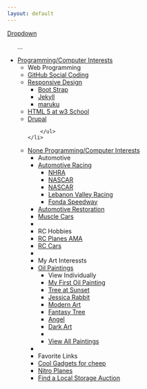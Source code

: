 ```yaml
---
layout: default
---
```


<div class="dropdown">
  <a class="dropdown-toggle" id="dLabel" role="button" data-toggle="dropdown" data-target="#" href="/page.html">
    Dropdown
    <b class="caret"></b>
  </a>
  <ul class="dropdown-menu" role="menu" aria-labelledby="dLabel">
    ...
  </ul>
</div>


<div class="hero-unit">
   <ul class="nav" tabindex="-2">
    <li class="dropdown">
          <a href="#" class="dropdown-toggle" data-toggle="dropdown">Programming/Computer Interests</a>
          <ul class="dropdown-menu">
                <li class="nav-header">Web Programming</li>
                <li><a href="https://github.com/">GitHub Social Coding</a></li>
                      <li class="dropdown-submenu">
                        <a tabindex="-1" href="#">Responsive Design</a>
                            <ul class="dropdown-menu">
                              <li><a href="http://twitter.github.com/bootstrap/">Boot Strap</a></li>
                              <li><a href="http://jekyllrb.com/">Jekyll</a></li>
                              <li><a href="http://maruku.rubyforge.org/index.html">maruku</a></li>
                            </ul>
                      </li>
                <li><a href="http://www.w3schools.com/html/html5_intro.asp">HTML 5 at w3 School</a></li>
                <li><a href="http://drupal.org/">Drupal</a></li>

              
        </ul>
    </li>
  </ul>

  <ul class="nav" tabindex="-2">
    <li class="dropdown">
          <a href="#" class="dropdown-toggle" data-toggle="dropdown">None Programming/Computer Interests</a>
          <ul class="dropdown-menu">
                <li class="nav-header">Automotive</li>
                      <li class="dropdown-submenu">
                        <a tabindex="-1" href="#">Automotive Racing</a>
                            <ul class="dropdown-menu">
                              <li><a href="http://www.nhra.com/">NHRA</a></li>
                              <li><a href="http://www.nascar.com/">NASCAR</a></li>
                              <li><a href="http://www.nascar.com/">NASCAR</a></li>
                              <li><a href="http://www.lebanonvalley.com/">Lebanon Valley Racing</a></li>
                              <li><a href="http://fondaspeedway.net/">Fonda Speedway</a></li>
                            </ul>
                      </li>
                <li><a href="http://en.wikipedia.org/wiki/Automotive_restoration">Automotive Restoration</a></li>
                <li><a href="http://en.wikipedia.org/wiki/Muscle_car">Muscle Cars</a></li>
              <li class="divider"></li>
                <li class="nav-header">RC Hobbies</li>
                    <li><a href="http://www.modelaircraft.org/">RC Planes AMA</a></li>
                    <li><a href="http://www.rccaraction.com/">RC Cars</a></li>
            <li class="divider"></li>
            <li class="nav-header">My Art Interessts</li>
                  <li class="dropdown-submenu">
                      <a tabindex="-1" href="#">Oil Paintings</a>
                            <ul class="dropdown-menu">
                                <li class="nav-header">View Individually</li>
                                <li><a href="../assets/mypics/fruitbasket.jpg">My First Oil Painting</a></li>
                                <li><a href="../assets/mypics/treesunset.jpg">Tree at Sunset</a></li>
                                <li><a href="../assets/mypics/jesrabbit.jpg">Jessica Rabbit</a></li>
                                <li><a href="../assets/mypics/swirl.jpg">Modern Art</a></li>
                                <li><a href="../assets/mypics/treeweep.jpg">Fantasy Tree</a></li>
                                <li><a href="../assets/mypics/angel.jpg">Angel</a></li>
                                <li><a href="../assets/mypics/fright.jpg">Dark Art</a></li>
                                <li class="divider"></li>
                                <li><a href="paintings.html">View All Paintings</a></li>
                            </ul>
                      </li>
          <li class="divider"></li>
            <li class="nav-header">Favorite Links</li>
              <li><a href="http://dx.com/">Cool Gadgets for cheep</a></li>
              <li><a href="http://www.nitroplanes.com/">Nitro Planes</a></li>
              <li><a href="http://www.storagetreasures.com/">Find a Local Storage Auction</a></li>
        </ul>
    </li>
  </ul>
</div>


